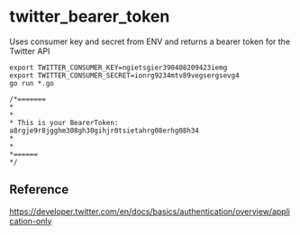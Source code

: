 # twitter_bearer_token
Uses consumer key and secret from ENV and returns a bearer token for the Twitter API

```
export TWITTER_CONSUMER_KEY=ngietsgier390408209423iemg
export TWITTER_CONSUMER_SECRET=ionrg9234mtv89vegsergsevg4
go run *.go

/*=======
*
*
* This is your BearerToken: a8rgje9r8jgghm308gh30gihjr0tsietahrg08erhg08h34
*
*
*======
*/
```

## Reference
https://developer.twitter.com/en/docs/basics/authentication/overview/application-only
